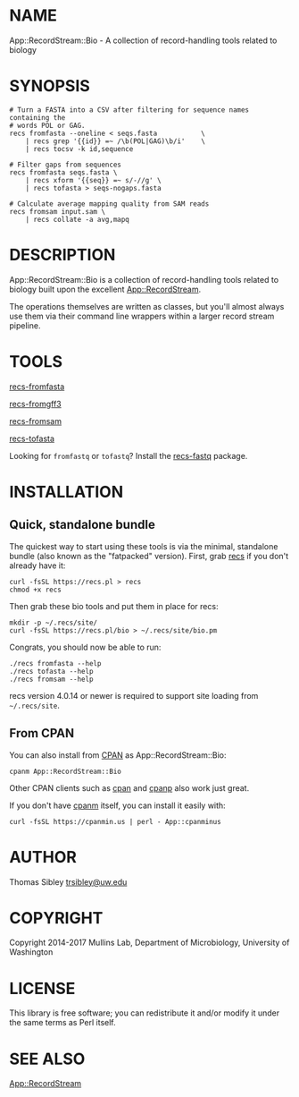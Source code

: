 # NAME

App::RecordStream::Bio - A collection of record-handling tools related to biology

# SYNOPSIS

    # Turn a FASTA into a CSV after filtering for sequence names containing the
    # words POL or GAG.
    recs fromfasta --oneline < seqs.fasta           \
        | recs grep '{{id}} =~ /\b(POL|GAG)\b/i'    \
        | recs tocsv -k id,sequence
    
    # Filter gaps from sequences
    recs fromfasta seqs.fasta \
        | recs xform '{{seq}} =~ s/-//g' \
        | recs tofasta > seqs-nogaps.fasta

    # Calculate average mapping quality from SAM reads
    recs fromsam input.sam \
        | recs collate -a avg,mapq

# DESCRIPTION

App::RecordStream::Bio is a collection of record-handling tools related to
biology built upon the excellent [App::RecordStream](https://metacpan.org/pod/App::RecordStream).

The operations themselves are written as classes, but you'll almost always use
them via their command line wrappers within a larger record stream pipeline.

# TOOLS

[recs-fromfasta](https://metacpan.org/pod/recs-fromfasta)

[recs-fromgff3](https://metacpan.org/pod/recs-fromgff3)

[recs-fromsam](https://metacpan.org/pod/recs-fromsam)

[recs-tofasta](https://metacpan.org/pod/recs-tofasta)

Looking for `fromfastq` or `tofastq`?  Install the
[recs-fastq](https://github.com/MullinsLab/recs-fastq) package.

# INSTALLATION

## Quick, standalone bundle

The quickest way to start using these tools is via the minimal, standalone
bundle (also known as the "fatpacked" version).  First, grab
[recs](https://metacpan.org/pod/App::RecordStream#INSTALLATION) if you don't already have it:

    curl -fsSL https://recs.pl > recs
    chmod +x recs

Then grab these bio tools and put them in place for recs:

    mkdir -p ~/.recs/site/
    curl -fsSL https://recs.pl/bio > ~/.recs/site/bio.pm

Congrats, you should now be able to run:

    ./recs fromfasta --help
    ./recs tofasta --help
    ./recs fromsam --help

recs version 4.0.14 or newer is required to support site loading from
`~/.recs/site`.

## From CPAN

You can also install from [CPAN](http://cpan.org) as App::RecordStream::Bio:

    cpanm App::RecordStream::Bio

Other CPAN clients such as [cpan](https://metacpan.org/pod/cpan) and [cpanp](https://metacpan.org/pod/cpanp) also work just great.

If you don't have [cpanm](https://metacpan.org/pod/cpanm) itself, you can install it easily with:

    curl -fsSL https://cpanmin.us | perl - App::cpanminus

# AUTHOR

Thomas Sibley <trsibley@uw.edu>

# COPYRIGHT

Copyright 2014-2017 Mullins Lab, Department of Microbiology, University of Washington

# LICENSE

This library is free software; you can redistribute it and/or modify
it under the same terms as Perl itself.

# SEE ALSO

[App::RecordStream](https://metacpan.org/pod/App::RecordStream)
